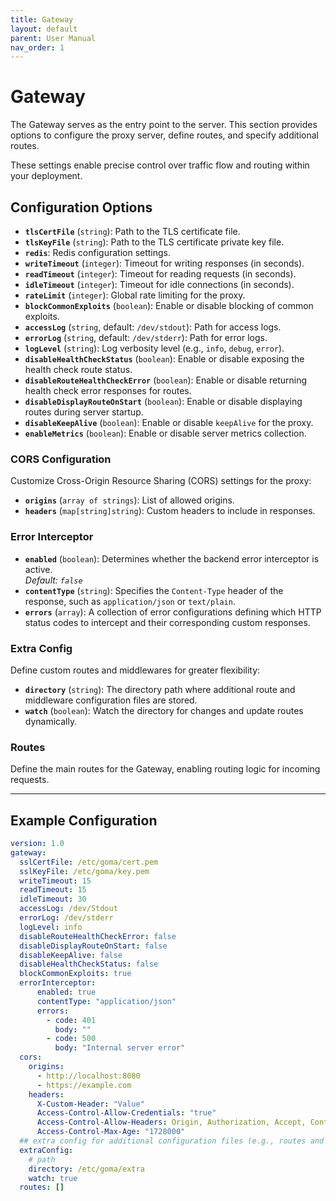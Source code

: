 ```yaml
---
title: Gateway
layout: default
parent: User Manual
nav_order: 1
---
```


# Gateway

The Gateway serves as the entry point to the server. This section provides options to configure the proxy server, define routes, and specify additional routes. 

These settings enable precise control over traffic flow and routing within your deployment.

## Configuration Options

- **`tlsCertFile`** (`string`): Path to the TLS certificate file.
- **`tlsKeyFile`** (`string`): Path to the TLS certificate private key file.
- **`redis`**: Redis configuration settings.
- **`writeTimeout`** (`integer`): Timeout for writing responses (in seconds).
- **`readTimeout`** (`integer`): Timeout for reading requests (in seconds).
- **`idleTimeout`** (`integer`): Timeout for idle connections (in seconds).
- **`rateLimit`** (`integer`): Global rate limiting for the proxy.
- **`blockCommonExploits`** (`boolean`): Enable or disable blocking of common exploits.
- **`accessLog`** (`string`, default: `/dev/stdout`): Path for access logs.
- **`errorLog`** (`string`, default: `/dev/stderr`): Path for error logs.
- **`logLevel`** (`string`): Log verbosity level (e.g., `info`, `debug`, `error`).
- **`disableHealthCheckStatus`** (`boolean`): Enable or disable exposing the health check route status.
- **`disableRouteHealthCheckError`** (`boolean`): Enable or disable returning health check error responses for routes.
- **`disableDisplayRouteOnStart`** (`boolean`): Enable or disable displaying routes during server startup.
- **`disableKeepAlive`** (`boolean`): Enable or disable `keepAlive` for the proxy.
- **`enableMetrics`** (`boolean`): Enable or disable server metrics collection.

### CORS Configuration

Customize Cross-Origin Resource Sharing (CORS) settings for the proxy:

- **`origins`** (`array of strings`): List of allowed origins.
- **`headers`** (`map[string]string`): Custom headers to include in responses.

### Error Interceptor
- **`enabled`** (`boolean`): Determines whether the backend error interceptor is active.  
  *Default: `false`*
- **`contentType`** (`string`): Specifies the `Content-Type` header of the response, such as `application/json` or `text/plain`.
- **`errors`** (`array`): A collection of error configurations defining which HTTP status codes to intercept and their corresponding custom responses.

### Extra Config

Define custom routes and middlewares for greater flexibility:

- **`directory`** (`string`): The directory path where additional route and middleware configuration files are stored.
- **`watch`** (`boolean`): Watch the directory for changes and update routes dynamically.

### Routes

Define the main routes for the Gateway, enabling routing logic for incoming requests.

---

## Example Configuration

```yaml
version: 1.0
gateway:
  sslCertFile: /etc/goma/cert.pem
  sslKeyFile: /etc/goma/key.pem
  writeTimeout: 15
  readTimeout: 15
  idleTimeout: 30
  accessLog: /dev/Stdout
  errorLog: /dev/stderr
  logLevel: info
  disableRouteHealthCheckError: false
  disableDisplayRouteOnStart: false
  disableKeepAlive: false
  disableHealthCheckStatus: false
  blockCommonExploits: true
  errorInterceptor:
      enabled: true
      contentType: "application/json"
      errors:
        - code: 401
          body: ""
        - code: 500
          body: "Internal server error"
  cors:
    origins:
      - http://localhost:8080
      - https://example.com
    headers:
      X-Custom-Header: "Value"
      Access-Control-Allow-Credentials: "true"
      Access-Control-Allow-Headers: Origin, Authorization, Accept, Content-Type, Access-Control-Allow-Headers, X-Client-Id, X-Session-Id
      Access-Control-Max-Age: "1728000"
  ## extra config for additional configuration files (e.g., routes and middleware).
  extraConfig:
    # path
    directory: /etc/goma/extra
    watch: true
  routes: []
```